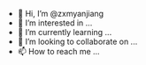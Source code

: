 - 👋 Hi, I’m @zxmyanjiang
- 👀 I’m interested in ...
- 🌱 I’m currently learning ...
- 💞️ I’m looking to collaborate on ...
- 📫 How to reach me ...

<!---
zxmyanjiang/zxmyanjiang is a ✨ special ✨ repository because its `README.md` (this file) appears on your GitHub profile.
You can click the Preview link to take a look at your changes.
--->
